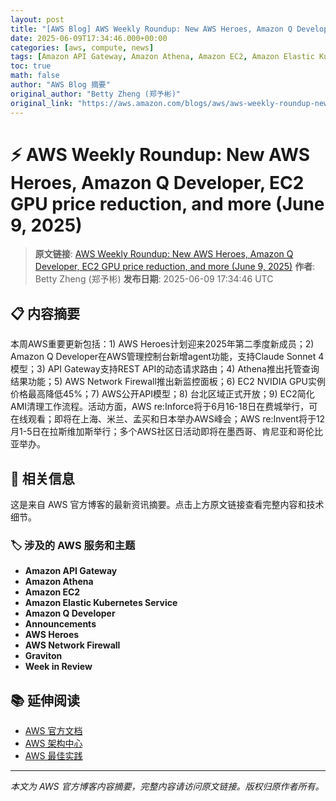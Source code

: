 ```yaml
---
layout: post
title: "[AWS Blog] AWS Weekly Roundup: New AWS Heroes, Amazon Q Developer, EC2 GPU price reduction, and more (June 9, 2025)"
date: 2025-06-09T17:34:46.000+00:00
categories: [aws, compute, news]
tags: [Amazon API Gateway, Amazon Athena, Amazon EC2, Amazon Elastic Kubernetes Service, Amazon Q Developer, Announcements, AWS Heroes, AWS Network Firewall, Graviton, Week in Review]
toc: true
math: false
author: "AWS Blog 摘要"
original_author: "Betty Zheng (郑予彬)"
original_link: "https://aws.amazon.com/blogs/aws/aws-weekly-roundup-new-aws-heroes-amazon-q-developer-ec2-gpu-price-reduction-and-more-june-9-2025/"
---
```


# ⚡ AWS Weekly Roundup: New AWS Heroes, Amazon Q Developer, EC2 GPU price reduction, and more (June 9, 2025)

> **原文链接**: [AWS Weekly Roundup: New AWS Heroes, Amazon Q Developer, EC2 GPU price reduction, and more (June 9, 2025)](https://aws.amazon.com/blogs/aws/aws-weekly-roundup-new-aws-heroes-amazon-q-developer-ec2-gpu-price-reduction-and-more-june-9-2025/)
> **作者**: Betty Zheng (郑予彬)
> **发布日期**: 2025-06-09 17:34:46 UTC

## 📋 内容摘要

本周AWS重要更新包括：1) AWS Heroes计划迎来2025年第二季度新成员；2) Amazon Q Developer在AWS管理控制台新增agent功能，支持Claude Sonnet 4模型；3) API Gateway支持REST API的动态请求路由；4) Athena推出托管查询结果功能；5) AWS Network Firewall推出新监控面板；6) EC2 NVIDIA GPU实例价格最高降低45%；7) AWS公开API模型；8) 台北区域正式开放；9) EC2简化AMI清理工作流程。活动方面，AWS re:Inforce将于6月16-18日在费城举行，可在线观看；即将在上海、米兰、孟买和日本举办AWS峰会；AWS re:Invent将于12月1-5日在拉斯维加斯举行；多个AWS社区日活动即将在墨西哥、肯尼亚和哥伦比亚举办。

## 🔗 相关信息

这是来自 AWS 官方博客的最新资讯摘要。点击上方原文链接查看完整内容和技术细节。

### 🏷️ 涉及的 AWS 服务和主题

- **Amazon API Gateway**
- **Amazon Athena**
- **Amazon EC2**
- **Amazon Elastic Kubernetes Service**
- **Amazon Q Developer**
- **Announcements**
- **AWS Heroes**
- **AWS Network Firewall**
- **Graviton**
- **Week in Review**

## 📚 延伸阅读

- [AWS 官方文档](https://docs.aws.amazon.com/)
- [AWS 架构中心](https://aws.amazon.com/architecture/)
- [AWS 最佳实践](https://aws.amazon.com/architecture/well-architected/)

---

*本文为 AWS 官方博客内容摘要，完整内容请访问原文链接。版权归原作者所有。*